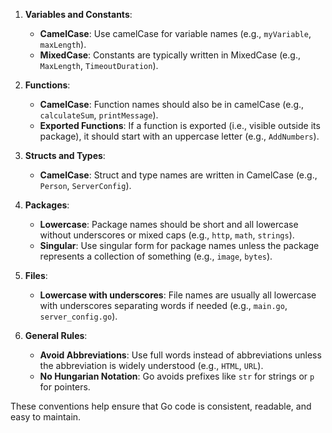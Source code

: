 1. **Variables and Constants**:
   - **CamelCase**: Use camelCase for variable names (e.g., `myVariable`, `maxLength`).
   - **MixedCase**: Constants are typically written in MixedCase (e.g., `MaxLength`, `TimeoutDuration`).

2. **Functions**:
   - **CamelCase**: Function names should also be in camelCase (e.g., `calculateSum`, `printMessage`).
   - **Exported Functions**: If a function is exported (i.e., visible outside its package), it should start with an uppercase letter (e.g., `AddNumbers`).

3. **Structs and Types**:
   - **CamelCase**: Struct and type names are written in CamelCase (e.g., `Person`, `ServerConfig`).

4. **Packages**:
   - **Lowercase**: Package names should be short and all lowercase without underscores or mixed caps (e.g., `http`, `math`, `strings`).
   - **Singular**: Use singular form for package names unless the package represents a collection of something (e.g., `image`, `bytes`).

5. **Files**:
   - **Lowercase with underscores**: File names are usually all lowercase with underscores separating words if needed (e.g., `main.go`, `server_config.go`).

6. **General Rules**:
   - **Avoid Abbreviations**: Use full words instead of abbreviations unless the abbreviation is widely understood (e.g., `HTML`, `URL`).
   - **No Hungarian Notation**: Go avoids prefixes like `str` for strings or `p` for pointers.

These conventions help ensure that Go code is consistent, readable, and easy to maintain.